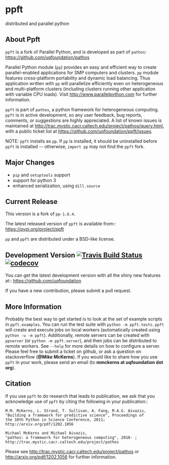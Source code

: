 ppft
====
distributed and parallel python

About Ppft
----------
``ppft`` is a fork of Parallel Python, and is developed as part of ``pathos``: https://github.com/uqfoundation/pathos

Parallel Python module (``pp``) provides an easy and efficient way to create parallel-enabled applications for SMP computers and clusters. ``pp`` module features cross-platform portability and dynamic load balancing. Thus application written with ``pp`` will parallelize efficiently even on heterogeneous and multi-platform clusters (including clusters running other application with variable CPU loads). Visit http://www.parallelpython.com for further information.

``ppft`` is part of ``pathos``, a python framework for heterogeneous computing.
``ppft`` is in active development, so any user feedback, bug reports, comments,
or suggestions are highly appreciated.  A list of known issues is maintained
at http://trac.mystic.cacr.caltech.edu/project/pathos/query.html, with a public
ticket list at https://github.com/uqfoundation/ppft/issues.

NOTE: ``ppft`` installs as ``pp``. If ``pp`` is installed, it should be uninstalled before ``ppft`` is installed -- otherwise, ``import pp`` may not find the ``ppft`` fork.


Major Changes
-------------
* ``pip`` and ``setuptools`` support
* support for python 3
* enhanced serialization, using ``dill.source``


Current Release
---------------
This version is a fork of ``pp-1.6.4``.

The latest released version of ``ppft`` is available from::
    https://pypi.org/project/ppft

``pp`` and ``ppft`` are distributed under a BSD-like license.


Development Version
[![Travis Build Status](https://img.shields.io/travis/uqfoundation/ppft.svg?label=build&logo=travis&branch=master)](https://travis-ci.org/uqfoundation/ppft)
[![codecov](https://codecov.io/gh/uqfoundation/ppft/branch/master/graph/badge.svg)](https://codecov.io/gh/uqfoundation/ppft)
-------------------
You can get the latest development version with all the shiny new features at::
    https://github.com/uqfoundation

If you have a new contribution, please submit a pull request.


More Information
----------------
Probably the best way to get started is to look at the set of example scripts
in ``ppft.examples``. You can run the test suite with ``python -m ppft.tests``.
``ppft`` will create and execute jobs on local workers (automatically created
using ``python -u -m ppft``). Additionally, remote servers can be created with 
``ppserver`` (or ``python -m ppft.server``), and then jobs can be distributed
to remote workers. See ``--help`` for more details on how to configure a server.
Please feel free to submit a ticket on github, or ask a question on
stackoverflow (**@Mike McKerns**).  If you would like to share how you use
``ppft`` in your work, please send an email (to **mmckerns at uqfoundation dot org**).


Citation
--------
If you use ``ppft`` to do research that leads to publication, we ask that you
acknowledge use of ``ppft`` by citing the following in your publication::

    M.M. McKerns, L. Strand, T. Sullivan, A. Fang, M.A.G. Aivazis,
    "Building a framework for predictive science", Proceedings of
    the 10th Python in Science Conference, 2011;
    http://arxiv.org/pdf/1202.1056

    Michael McKerns and Michael Aivazis,
    "pathos: a framework for heterogeneous computing", 2010- ;
    http://trac.mystic.cacr.caltech.edu/project/pathos

Please see http://trac.mystic.cacr.caltech.edu/project/pathos or
http://arxiv.org/pdf/1202.1056 for further information.

